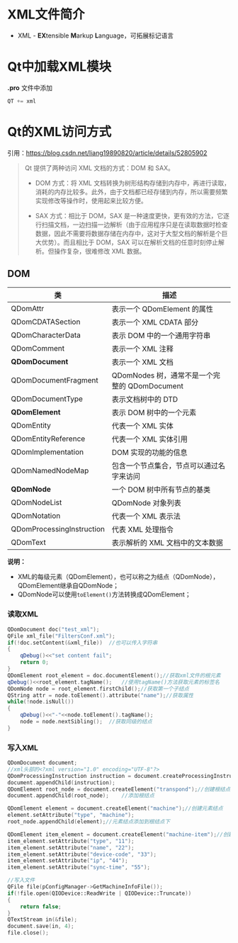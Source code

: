 

# XML文件简介

- XML - **EX**tensible **M**arkup **L**anguage，可拓展标记语言

# Qt中加载XML模块

**.pro** 文件中添加

```python
QT += xml
```

# Qt的XML访问方式
引用：https://blog.csdn.net/liang19890820/article/details/52805902
> Qt 提供了两种访问 XML 文档的方式：DOM 和 SAX。
>
> - DOM 方式：将 XML 文档转换为树形结构存储到内存中，再进行读取，消耗的内存比较多。此外，由于文档都已经存储到内存，所以需要频繁实现修改等操作时，使用起来比较方便。
>
> - SAX 方式：相比于 DOM，SAX 是一种速度更快，更有效的方法，它逐行扫描文档，一边扫描一边解析（由于应用程序只是在读取数据时检查数据，因此不需要将数据存储在内存中，这对于大型文档的解析是个巨大优势）。而且相比于 DOM，SAX 可以在解析文档的任意时刻停止解析。但操作复杂，很难修改 XML 数据。

## DOM

| 类  | 描述     |
| ---- | ---- |
|  QDomAttr    |  表示一个 QDomElement 的属性    |
| QDomCDATASection | 表示一个 XML CDATA 部分 |
| QDomCharacterData | 表示 DOM 中的一个通用字符串 |
| QDomComment | 表示一个 XML 注释 |
| **QDomDocument** | 表示一个 XML 文档 |
| QDomDocumentFragment | QDomNodes 树，通常不是一个完整的 QDomDocument |
| QDomDocumentType | 表示文档树中的 DTD |
| **QDomElement** | 表示 DOM 树中的一个元素 |
| QDomEntity | 代表一个 XML 实体 |
| QDomEntityReference | 代表一个 XML 实体引用 |
| QDomImplementation | DOM 实现的功能的信息 |
| QDomNamedNodeMap | 包含一个节点集合，节点可以通过名字来访问 |
| **QDomNode** | 一个 DOM 树中所有节点的基类 |
| QDomNodeList | QDomNode 对象列表 |
| QDomNotation | 代表一个 XML 表示法 |
| QDomProcessingInstruction | 代表 XML 处理指令 |
| QDomText | 表示解析的 XML 文档中的文本数据 |

**说明：**

- XML的每级元素（QDomElement），也可以称之为结点（QDomNode），QDomElement继承自QDomNode；
- QDomNode可以使用`toElement()`方法转换成QDomElement；

### 读取XML

````c++
QDomDocument doc("test_xml");
QFile xml_file("FiltersConf.xml");
if(!doc.setContent(&xml_file))	//也可以传入字符串
{
	qDebug()<<"set content fail";
	return 0;
}
QDomElement root_element = doc.documentElement();//获取xml文件的根元素
qDebug()<<root_element.tagName();	//使用tagName()方法获取元素的标签名
QDomNode node = root_element.firstChild();//获取第一个子结点
QString attr = node.toElement().attribute("name");//获取属性
while(!node.isNull())
{
	qDebug()<<"-"<<node.toElement().tagName();
	node = node.nextSibling();	//获取同级的结点
}
````

### 写入XML

```c++
QDomDocument document;
//xml头部的<?xml version="1.0" encoding="UTF-8"?>
QDomProcessingInstruction instruction = document.createProcessingInstruction("xml", "version=\"1.0\" encoding=\"UTF-8\"");
document.appendChild(instruction);
QDomElement root_node = document.createElement("transpond");//创建根结点
document.appendChild(root_node);    //添加根结点

QDomElement element = document.createElement("machine");//创建元素结点
element.setAttribute("type", "machine");
root_node.appendChild(element);//元素结点添加到根结点下

QDomElement item_element = document.createElement("machine-item");//创建item结点
item_element.setAttribute("type", "11");
item_element.setAttribute("name", "22");
item_element.setAttribute("device-code", "33");
item_element.setAttribute("ip", "44");
item_element.setAttribute("sync-time", "55");

//写入文件
QFile file(pConfigManager->GetMachineInfoFile());
if(!file.open(QIODevice::ReadWrite | QIODevice::Truncate))
{
	return false;
}
QTextStream in(&file);
document.save(in, 4);
file.close();
```

